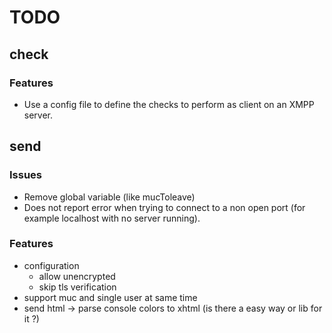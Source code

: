 # TODO

## check
### Features

- Use a config file to define the checks to perform as client on an XMPP server.

## send

### Issues

- Remove global variable (like mucToleave)
- Does not report error when trying to connect to a non open port (for example localhost with no server running).

### Features

- configuration
  - allow unencrypted
  - skip tls verification
- support muc and single user at same time
- send html -> parse console colors to xhtml (is there a easy way or lib for it ?)
